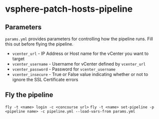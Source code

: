 # vsphere-patch-hosts-pipeline

## Parameters
`params.yml` provides parameters for controlling how the pipeline runs. Fill this out before flying the pipeline.

* `vcenter_url` - IP Address or Host name for the vCenter you want to target
* `vcenter_username` - Username for vCenter defined by `vcenter_url`
* `vcenter_password` - Password for `vcenter_username`
* `vcenter_insecure` - True or False value indicating whether or not to ignore the SSL Certificate errors

## Fly the pipeline

`fly -t <name> login -c <concourse url>`
`fly -t <name> set-pipeline -p <pipeline name> -c pipeline.yml --load-vars-from params.yml`
